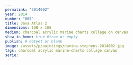 ```yaml
---
permalink: "2014002"
year: 2014
number: "002"
title: Java Atlas 2
dimensions: 100 x 100
medium: charcoal acrylic marine charts collage on canvas
show_in_home: true #true or empty
publish: # notyet or blank
image: /assets/p/paintings/davina-stephens-2014002.jpg
tags: charcoal acrylic marine-charts collage canvas
serie:
---
```


